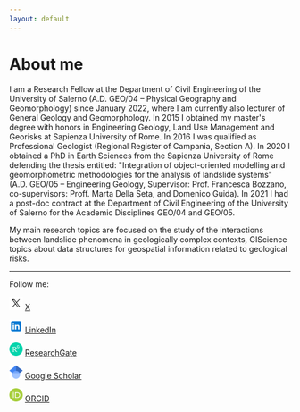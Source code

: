 ```yaml
---
layout: default
---
```


# About me

I am a Research Fellow at the Department of Civil Engineering of the University of Salerno (A.D. GEO/04 – Physical Geography and Geomorphology) since January 2022, where I am currently also lecturer of General Geology and Geomorphology. In 2015 I obtained my master's degree with honors in Engineering Geology, Land Use Management and Georisks at Sapienza University of Rome. In 2016 I was qualified as Professional Geologist (Regional Register of Campania, Section A). In 2020 I obtained a PhD in Earth Sciences from the Sapienza University of Rome defending the thesis entitled: "Integration of object-oriented modelling and geomorphometric methodologies for the analysis of landslide systems" (A.D. GEO/05 – Engineering Geology, Supervisor: Prof. Francesca Bozzano, co-supervisors: Proff. Marta Della Seta, and Domenico Guida). In 2021 I had a post-doc contract at the Department of Civil Engineering of the University of Salerno for the Academic Disciplines GEO/04 and GEO/05.

My main research topics are focused on the study of the interactions between landslide phenomena in geologically complex contexts, GIScience topics about data structures for geospatial information related to geological risks.

---

Follow me:

<img src="assets/img/X_white_icon.svg" width="24" heigth="24" title="X" alt="X icon"/>    <a href="https://x.com/MarioValiante">X</a>

<img src="assets/img/icons8-linkedin.svg" width="24" heigth="24" title="LinkedIn" alt="LinkedIn icon"/>    <a href="https://www.linkedin.com/in/mario-valiante-38958093/">LinkedIn</a>

<img src="assets/img/ResearchGate_icon_SVG.svg" width="24" heigth="24" title="ResearchGate" alt="ResearchGate icon"/>    <a href="https://www.researchgate.net/profile/Mario-Valiante">ResearchGate</a>

<img src="assets/img/Google_Scholar_logo.svg" width="24" heigth="24" title="Google Scholar" alt="Google Scholar icon"/>    <a href="https://scholar.google.it/citations?hl=it&user=Aku_jrEAAAAJ">Google Scholar</a>

<img src="assets/img/orcid.logo.icon.svg" width="24" heigth="24" title="ORCID" alt="ORCID icon"/>    <a href="https://orcid.org/0000-0001-8619-8473">ORCID</a>
